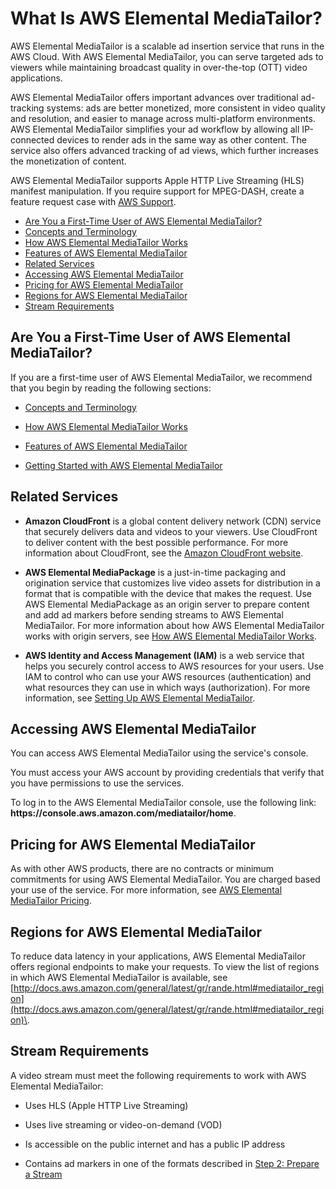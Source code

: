 # What Is AWS Elemental MediaTailor?<a name="what-is"></a>

AWS Elemental MediaTailor is a scalable ad insertion service that runs in the AWS Cloud\. With AWS Elemental MediaTailor, you can serve targeted ads to viewers while maintaining broadcast quality in over\-the\-top \(OTT\) video applications\. 

AWS Elemental MediaTailor offers important advances over traditional ad\-tracking systems: ads are better monetized, more consistent in video quality and resolution, and easier to manage across multi\-platform environments\. AWS Elemental MediaTailor simplifies your ad workflow by allowing all IP\-connected devices to render ads in the same way as other content\. The service also offers advanced tracking of ad views, which further increases the monetization of content\.

AWS Elemental MediaTailor supports Apple HTTP Live Streaming \(HLS\) manifest manipulation\. If you require support for MPEG\-DASH, create a feature request case with [AWS Support](https://console.aws.amazon.com/support/home)\.


+ [Are You a First\-Time User of AWS Elemental MediaTailor?](#are-you-a-first-time-user)
+ [Concepts and Terminology](what-is-terms.md)
+ [How AWS Elemental MediaTailor Works](what-is-flow.md)
+ [Features of AWS Elemental MediaTailor](what-is-features.md)
+ [Related Services](#related-services)
+ [Accessing AWS Elemental MediaTailor](#accessing-emt)
+ [Pricing for AWS Elemental MediaTailor](#pricing)
+ [Regions for AWS Elemental MediaTailor](#regions-endpoints)
+ [Stream Requirements](#stream-reqmts)

## Are You a First\-Time User of AWS Elemental MediaTailor?<a name="are-you-a-first-time-user"></a>

If you are a first\-time user of AWS Elemental MediaTailor, we recommend that you begin by reading the following sections:

+ [Concepts and Terminology](what-is-terms.md)

+ [How AWS Elemental MediaTailor Works](what-is-flow.md)

+ [Features of AWS Elemental MediaTailor](what-is-features.md)

+ [Getting Started with AWS Elemental MediaTailor](getting-started.md)

## Related Services<a name="related-services"></a>

+ **Amazon CloudFront** is a global content delivery network \(CDN\) service that securely delivers data and videos to your viewers\. Use CloudFront to deliver content with the best possible performance\. For more information about CloudFront, see the [Amazon CloudFront website](https://aws.amazon.com/cloudfront/)\.

+ **AWS Elemental MediaPackage** is a just\-in\-time packaging and origination service that customizes live video assets for distribution in a format that is compatible with the device that makes the request\. Use AWS Elemental MediaPackage as an origin server to prepare content and add ad markers before sending streams to AWS Elemental MediaTailor\. For more information about how AWS Elemental MediaTailor works with origin servers, see [How AWS Elemental MediaTailor Works](what-is-flow.md)\.

+ **AWS Identity and Access Management \(IAM\)** is a web service that helps you securely control access to AWS resources for your users\. Use IAM to control who can use your AWS resources \(authentication\) and what resources they can use in which ways \(authorization\)\. For more information, see [Setting Up AWS Elemental MediaTailor](setting-up.md)\.

## Accessing AWS Elemental MediaTailor<a name="accessing-emt"></a>

You can access AWS Elemental MediaTailor using the service's console\.

You must access your AWS account by providing credentials that verify that you have permissions to use the services\. 

To log in to the AWS Elemental MediaTailor console, use the following link: **https://console\.aws\.amazon\.com/mediatailor/home**\.

## Pricing for AWS Elemental MediaTailor<a name="pricing"></a>

As with other AWS products, there are no contracts or minimum commitments for using AWS Elemental MediaTailor\. You are charged based your use of the service\. For more information, see [AWS Elemental MediaTailor Pricing](https://aws.amazon.com/mediatailor/pricing/)\.

## Regions for AWS Elemental MediaTailor<a name="regions-endpoints"></a>

To reduce data latency in your applications, AWS Elemental MediaTailor offers regional endpoints to make your requests\. To view the list of regions in which AWS Elemental MediaTailor is available, see [http://docs.aws.amazon.com/general/latest/gr/rande.html#mediatailor_region](http://docs.aws.amazon.com/general/latest/gr/rande.html#mediatailor_region)\.

## Stream Requirements<a name="stream-reqmts"></a>

A video stream must meet the following requirements to work with AWS Elemental MediaTailor:

+ Uses HLS \(Apple HTTP Live Streaming\)

+ Uses live streaming or video\-on\-demand \(VOD\)

+ Is accessible on the public internet and has a public IP address

+ Contains ad markers in one of the formats described in [Step 2: Prepare a Stream](getting-started.md#getting-started-prep-stream)